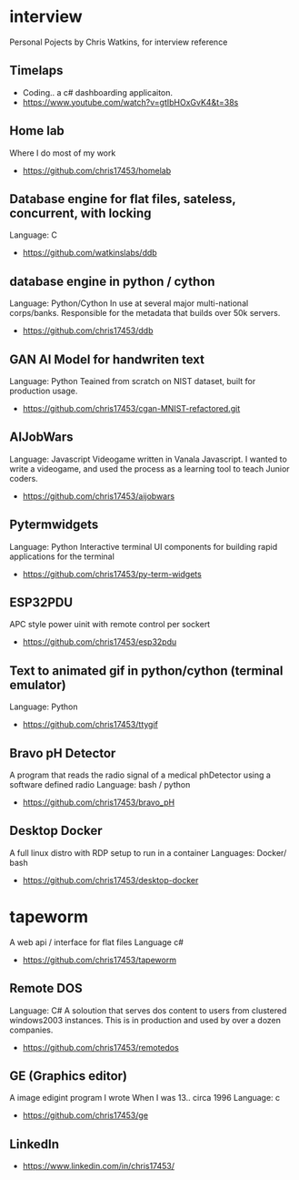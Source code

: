 # interview
Personal Pojects by Chris Watkins, for interview reference


## Timelaps 
- Coding.. a c# dashboarding applicaiton.
- https://www.youtube.com/watch?v=gtIbHOxGvK4&t=38s

## Home lab
Where I do most of my work
- https://github.com/chris17453/homelab

## Database engine for flat files, sateless, concurrent, with locking
Language: C
- https://github.com/watkinslabs/ddb

## database engine in python / cython
Language: Python/Cython
In use at several major multi-national corps/banks. Responsible for the metadata that builds over 50k servers.
- https://github.com/chris17453/ddb

## GAN AI Model for handwriten text
Language: Python
Teained from scratch on NIST dataset, built for production usage.
- https://github.com/chris17453/cgan-MNIST-refactored.git

## AIJobWars
Language: Javascript
Videogame written in Vanala Javascript. I wanted to write a videogame, and used the process as a learning tool to teach Junior coders.
- https://github.com/chris17453/aijobwars

## Pytermwidgets 
Language: Python
Interactive terminal UI components for building rapid applications for the terminal
 - https://github.com/chris17453/py-term-widgets

## ESP32PDU
APC style power uinit with remote control per sockert
- https://github.com/chris17453/esp32pdu

## Text to animated gif in python/cython (terminal emulator)
Language: Python
- https://github.com/chris17453/ttygif

## Bravo pH Detector
A program that reads the radio signal of a medical phDetector using a software defined radio
Language: bash / python
- https://github.com/chris17453/bravo_pH

## Desktop Docker
A full linux distro with RDP setup to run in a container
Languages: Docker/ bash
- https://github.com/chris17453/desktop-docker

# tapeworm
A web api / interface for flat files
Language c#
- https://github.com/chris17453/tapeworm

## Remote DOS
Language: C#
A soloution that serves dos content to users from clustered windows2003 instances. This is in production and used by over a dozen companies.
- https://github.com/chris17453/remotedos
  
 ## GE (Graphics editor)
 A image edigint program I wrote When I was 13.. circa 1996
 Language: c
 - https://github.com/chris17453/ge
 
## LinkedIn 
- https://www.linkedin.com/in/chris17453/
